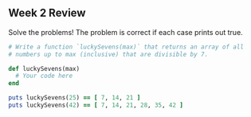 ## Week 2 Review

Solve the problems! The problem is correct if each case prints out true.

```ruby
# Write a function `luckySevens(max)` that returns an array of all  
# numbers up to max (inclusive) that are divisible by 7.

def luckySevens(max)
  # Your code here
end

puts luckySevens(25) == [ 7, 14, 21 ]
puts luckySevens(42) == [ 7, 14, 21, 28, 35, 42 ]
```
